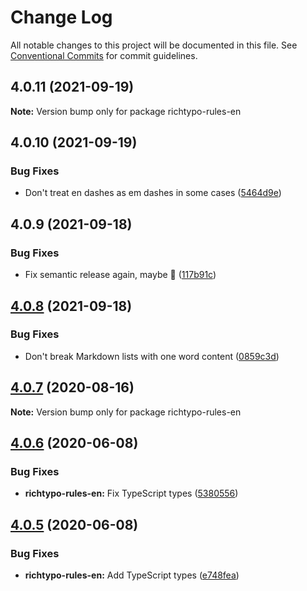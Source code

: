 # Change Log

All notable changes to this project will be documented in this file.
See [Conventional Commits](https://conventionalcommits.org) for commit guidelines.

## 4.0.11 (2021-09-19)

**Note:** Version bump only for package richtypo-rules-en





## 4.0.10 (2021-09-19)


### Bug Fixes

* Don't treat en dashes as em dashes in some cases ([5464d9e](https://github.com/sapegin/richtypo.js/commit/5464d9e3c10aceec6ca2ee90666ac73eb8585972))





## 4.0.9 (2021-09-18)


### Bug Fixes

* Fix semantic release again, maybe 🦜 ([117b91c](https://github.com/sapegin/richtypo.js/commit/117b91cf8affab8b4e216dab74c05d8d854ef1fd))





## [4.0.8](https://github.com/sapegin/richtypo.js/compare/richtypo-rules-en@4.0.7...richtypo-rules-en@4.0.8) (2021-09-18)

### Bug Fixes

- Don't break Markdown lists with one word content ([0859c3d](https://github.com/sapegin/richtypo.js/commit/0859c3da92da0e537ec8fae1a7c9bca3903def30))

## [4.0.7](https://github.com/sapegin/richtypo.js/compare/richtypo-rules-en@4.0.6...richtypo-rules-en@4.0.7) (2020-08-16)

**Note:** Version bump only for package richtypo-rules-en

## [4.0.6](https://github.com/sapegin/richtypo.js/compare/richtypo-rules-en@4.0.5...richtypo-rules-en@4.0.6) (2020-06-08)

### Bug Fixes

- **richtypo-rules-en:** Fix TypeScript types ([5380556](https://github.com/sapegin/richtypo.js/commit/5380556))

## [4.0.5](https://github.com/sapegin/richtypo.js/compare/richtypo-rules-en@4.0.4...richtypo-rules-en@4.0.5) (2020-06-08)

### Bug Fixes

- **richtypo-rules-en:** Add TypeScript types ([e748fea](https://github.com/sapegin/richtypo.js/commit/e748fea))
